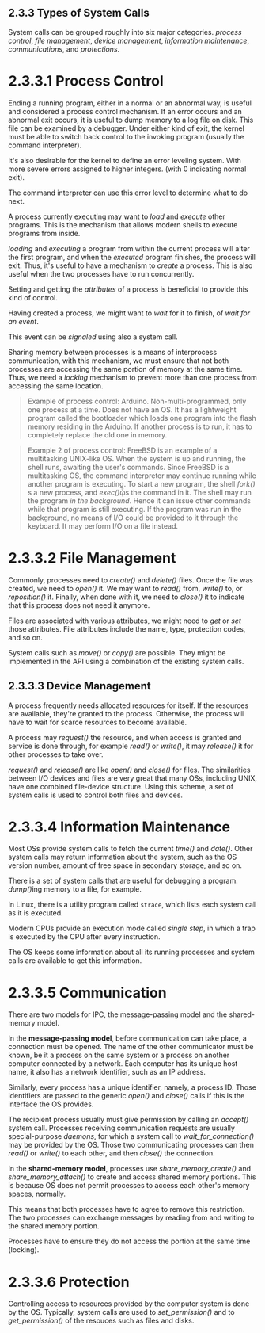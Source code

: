 ## 2.3.3 Types of System Calls
System calls can be grouped roughly into six major categories. 
_process control_, _file management_, _device management_, _information maintenance_, _communications_, and _protections_.

# 2.3.3.1 Process Control
Ending a running program, either in a normal or an abnormal way, is useful and considered a process control mechanism. If an error occurs and an abnormal exit occurs, it is useful to dump memory to a log file on disk. This file can be examined by a debugger. Under either kind of exit, the kernel must be able to switch back control to the invoking program (usually the command interpreter).

It's also desirable for the kernel to define an error leveling system. With more severe errors assigned to higher integers. (with 0 indicating normal exit).

The command interpreter can use this error level to determine what to do next.

A process currently executing may want to _load_ and _execute_ other programs. This is the mechanism that allows modern shells to execute programs from inside.

_loading_ and _executing_ a program from within the current process will alter the first program, and when the _executed_ program finishes, the process will exit. Thus, it's useful to have a mechanism to _create_ a process. This is also useful when the two processes have to run concurrently.

Setting and getting the _attributes_ of a process is beneficial to provide this kind of control. 

Having created a process, we might want to _wait_ for it to finish, of _wait for an event_.

This event can be _signaled_ using also a system call.

Sharing memory between processes is a means of interprocess communication, with this mechanism, we must ensure that not both processes are accessing the same portion of memory at the same time. Thus, we need a _locking_ mechanism to prevent more than one process from accessing the same location.

> Example of process control: Arduino. Non-multi-programmed, only one process at a time. Does not have an OS. It has a lightweight program called the bootloader which loads one program into the flash memory residing in the Arduino. If another process is to run, it has to completely replace the old one in memory.

> Example 2 of process control: FreeBSD is an example of a multitasking UNIX-like OS. When the system is up and running, the shell runs, awaiting the user's commands.
> Since FreeBSD is a multitasking OS, the command interpreter may continue running while another program is executing. To start a new program, the shell _fork()_&#8203;s a new process, and _exec()_&#8103;s the command in it. 
> The shell may run the program _in the background_. Hence it can issue other commands while that program is still executing.
> If the program was run in the background, no means of I/O could be provided to it through the keyboard. It may perform I/O on a file instead.


# 2.3.3.2 File Management
Commonly, processes need to _create()_ and _delete()_ files. Once the file was created, we need to _open()_ it. We may want to _read()_ from, _write()_ to, or _reposition()_ it. Finally, when done with it, we need to _close()_ it to indicate that this process does not need it anymore.

Files are associated with various attributes, we might need to _get_ or _set_ those attributes. File attributes include the name, type, protection codes, and so on.

System calls such as _move()_ or _copy()_ are possible. They might be implemented in the API using a combination of the existing system calls.

## 2.3.3.3 Device Management
A process frequently needs allocated resources for itself. If the resources are available, they're granted to the process. Otherwise, the process will have to wait for scarce resources to become available. 

A process may _request()_ the resource, and when access is granted and service is done through, for example _read()_ or _write()_, it may _release()_ it for other processes to take over.

_request()_ and _release()_ are like _open()_ and _close()_ for files. The similarities between I/O devices and files are very great that many OSs, including UNIX, have one combined file-device structure. Using this scheme, a set of system calls is used to control both files and devices.

# 2.3.3.4 Information Maintenance
Most OSs provide system calls to fetch the current _time()_ and _date()_. Other system calls may return information about the system, such as the OS version number, amount of free space in secondary storage, and so on.

There is a set of system calls that are useful for debugging a program. _dump()_&#8203;ing memory to a file, for example.

In Linux, there is a utility program called `strace`, which lists each system call as it is executed.

Modern CPUs provide an execution mode called _single step_, in which a trap is executed by the CPU after every instruction.

The OS keeps some information about all its running processes and system calls are available to get this information.

# 2.3.3.5 Communication
There are two models for IPC, the message-passing model and the shared-memory model.

In the __message-passing model__, before communication can take place, a connection must be opened. The name of the other communicator must be known, be it a process on the same system or a process on another computer connected by a network.
Each computer has its unique host name, it also has a network identifier, such as an IP address.

Similarly, every process has a unique identifier, namely, a process ID.
Those identifiers are passed to the generic _open()_ and _close()_ calls if this is the interface the OS provides.

The recipient process usually must give permission by calling an _accept()_ system call.
Processes receiving communication requests are usually special-purpose _daemons_, for which a system call to _wait\_for\_connection()_ may be provided by the OS. Those two communicating processes can then _read()_ or _write()_ to each other, and then _close()_ the connection.

In the __shared-memory model__, processes use _share\_memory\_create()_ and _share\_memory\_attach()_ to create and access shared memory portions. This is because OS does not permit processes to access each other's memory spaces, normally.

This means that both processes have to agree to remove this restriction. 
The two processes can exchange messages by reading from and writing to the shared memory portion.

Processes have to ensure they do not access the portion at the same time (locking).

# 2.3.3.6 Protection
Controlling access to resources provided by the computer system is done by the OS. 
Typically, system calls are used to _set\_permission()_ and to _get\_permission()_ of the resouces such as files and disks.
